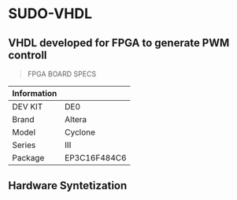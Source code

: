 # SUDO-VHDL


## VHDL developed for FPGA to generate PWM controll


>FPGA BOARD SPECS


| Information |                     |
| ----------  |       --------      | 
| DEV KIT     | DE0                 |
| Brand       | Altera              |
| Model       | Cyclone             | 
| Series      | III                 | 
| Package     | EP3C16F484C6        | 


## Hardware Syntetization
